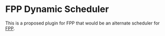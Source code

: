 # FPP Dynamic Scheduler
This is a proposed plugin for FPP that would be an alternate scheduler for [FPP](https://github.com/FalconChristmas/fpp). 
